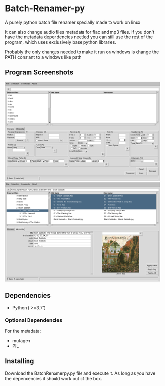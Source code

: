 # Batch-Renamer-py
A purely python batch file renamer specially made to work on linux

It can also change audio files metadata for flac and mp3 files. If you don't have the metadata dependencies needed you can still use the rest of the program, which uses exclusively base python libraries.

Probably the only changes needed to make it run on windows is change the PATH constant to a windows like path.


Program Screenshots
-------------------
![screenshot](/doc/BatchRenamerpy-Rename_Screen.png?raw=true "Program Screenshot for the Rename Tab")
![screenshot](/doc/BatchRenamerpy-Metadata_Screen.png?raw=true "Program Screenshot for the Metadata Tab")


Dependencies
------------
* Python ('>=3.7')

### Optional Dependencies

For the metadata:

* mutagen 
* PIL


Installing
----------

Download the BatchRenamerpy.py file and execute it.
As long as you have the dependencies it should work out of the box.

